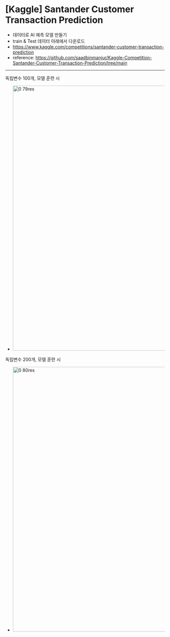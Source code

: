 # [Kaggle] Santander Customer Transaction Prediction
- 데이터로 AI 예측 모델 만들기
- train & Test 데이터 아래에서 다운로드
- https://www.kaggle.com/competitions/santander-customer-transaction-prediction
- reference: https://github.com/saadbinmanjur/Kaggle-Competition-Santander-Customer-Transaction-Prediction/tree/main

---
독립변수 100개, 모델 훈련 시
- <img width="837" alt="0 79res" src="https://github.com/user-attachments/assets/3f23369b-9b93-42e3-9d1d-22ac470de5e8" />

독립변수 200개, 모델 훈련 시
- <img width="836" alt="0 80res" src="https://github.com/user-attachments/assets/1a358036-2b14-4d47-b562-ef3327ed2f96" />
